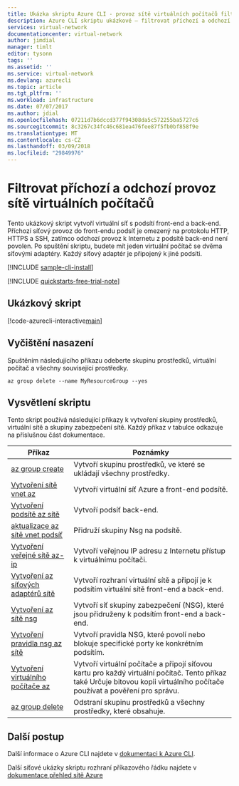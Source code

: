 ```yaml
---
title: Ukázka skriptu Azure CLI - provoz sítě virtuálních počítačů filtr | Microsoft Docs
description: Azure CLI skriptu ukázkové – filtrovat příchozí a odchozí provoz sítě virtuálních počítačů.
services: virtual-network
documentationcenter: virtual-network
author: jimdial
manager: timlt
editor: tysonn
tags: ''
ms.assetid: ''
ms.service: virtual-network
ms.devlang: azurecli
ms.topic: article
ms.tgt_pltfrm: ''
ms.workload: infrastructure
ms.date: 07/07/2017
ms.author: jdial
ms.openlocfilehash: 07211d7b6dccd377f94308da5c572255ba5727c6
ms.sourcegitcommit: 8c3267c34fc46c681ea476fee87f5fb0bf858f9e
ms.translationtype: MT
ms.contentlocale: cs-CZ
ms.lasthandoff: 03/09/2018
ms.locfileid: "29849976"
---
```

# <a name="filter-inbound-and-outbound-vm-network-traffic"></a>Filtrovat příchozí a odchozí provoz sítě virtuálních počítačů

Tento ukázkový skript vytvoří virtuální síť s podsítí front-end a back-end. Příchozí síťový provoz do front-endu podsíť je omezený na protokolu HTTP, HTTPS a SSH, zatímco odchozí provoz k Internetu z podsítě back-end není povolen. Po spuštění skriptu, budete mít jeden virtuální počítač se dvěma síťovými adaptéry. Každý síťový adaptér je připojený k jiné podsíti.

[!INCLUDE [sample-cli-install](../../../includes/sample-cli-install.md)]

[!INCLUDE [quickstarts-free-trial-note](../../../includes/quickstarts-free-trial-note.md)]

## <a name="sample-script"></a>Ukázkový skript


[!code-azurecli-interactive[main](../../../cli_scripts/virtual-network/filter-network-traffic/filter-network-traffic.sh  "Filter VM network traffic")]

## <a name="clean-up-deployment"></a>Vyčištění nasazení 

Spuštěním následujícího příkazu odeberte skupinu prostředků, virtuální počítač a všechny související prostředky.

```azurecli
az group delete --name MyResourceGroup --yes
```

## <a name="script-explanation"></a>Vysvětlení skriptu

Tento skript používá následující příkazy k vytvoření skupiny prostředků, virtuální sítě a skupiny zabezpečení sítě. Každý příkaz v tabulce odkazuje na příslušnou část dokumentace.

| Příkaz | Poznámky |
|---|---|
| [az group create](/cli/azure/group#az_group_create) | Vytvoří skupinu prostředků, ve které se ukládají všechny prostředky. |
| [Vytvoření sítě vnet az](/cli/azure/network/vnet#az_network_vnet_create) | Vytvoří virtuální síť Azure a front-end podsítě. |
| [Vytvoření podsítě az sítě](/cli/azure/network/vnet/subnet#az_network_vnet_subnet_create) | Vytvoří podsíť back-end. |
| [aktualizace az sítě vnet podsíť](/cli/azure/network/vnet/subnet#az_network_vnet_subnet_update) | Přidruží skupiny Nsg na podsítě. |
| [Vytvoření veřejné sítě az-ip](/cli/azure/network/public-ip#az_network_public_ip_create) | Vytvoří veřejnou IP adresu z Internetu přístup k virtuálnímu počítači. |
| [Vytvoření az síťových adaptérů sítě](/cli/azure/network/nic#az_network_nic_create) | Vytvoří rozhraní virtuální sítě a připojí je k podsítím virtuální sítě front-end a back-end. |
| [Vytvoření az sítě nsg](/cli/azure/network/nsg#az_network_nsg_create) | Vytvoří síť skupiny zabezpečení (NSG), které jsou přidruženy k podsítím front-end a back-end. |
| [Vytvoření pravidla nsg az sítě](/cli/azure/network/nsg/rule#az_network_nsg_rule_create) |Vytvoří pravidla NSG, které povolí nebo blokuje specifické porty ke konkrétním podsítím. |
| [Vytvoření virtuálního počítače az](/cli/azure/vm#az_vm_create) | Vytvoří virtuální počítače a připojí síťovou kartu pro každý virtuální počítač. Tento příkaz také Určuje bitovou kopii virtuálního počítače používat a pověření pro správu. |
| [az group delete](/cli/azure/group#az_group_delete) | Odstraní skupinu prostředků a všechny prostředky, které obsahuje. |

## <a name="next-steps"></a>Další postup

Další informace o Azure CLI najdete v [dokumentaci k Azure CLI](/cli/azure).

Další síťové ukázky skriptu rozhraní příkazového řádku najdete v [dokumentace přehled sítě Azure](../cli-samples.md)